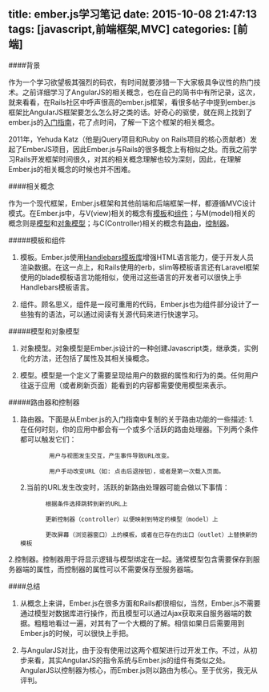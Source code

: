 title: ember.js学习笔记
date: 2015-10-08 21:47:13
tags: [javascript,前端框架,MVC] 
categories: [前端]
---

####背景

作为一个学习欲望极其强烈的码农，有时间就要涉猎一下大家极具争议性的热门技术。之前详细学习了AngularJS的相关概念，也在自己的简书中有所记录，这次，就来看看，在Rails社区中呼声很高的ember.js框架，看很多帖子中提到ember.js框架比AngularJS框架要怎么怎么好之类的话。好奇心的驱使，就在网上找到了ember.js的[入门指南](http://www.emberjs.cn/guides/getting-started/)，花了点时间，了解一下这个框架的相关概念。

<!-- more -->

2011年，Yehuda Katz（他是jQuery项目和Ruby on Rails项目的核心贡献者）发起了EmberJS项目，因此Ember.js与Rails的很多概念上有相似之处。而我之前学习Rails开发框架时间很久，对其的相关概念理解也较为深刻，因此，在理解Ember.js的相关概念的时候也并不困难。

####相关概念

作为一个现代框架，Ember.js框架和其他前端和后端框架一样，都遵循MVC设计模式。在Ember.js中，与V(view)相关的概念有[模板](http://www.emberjs.cn/guides/templates/the-application-template/)和[组件](http://www.emberjs.cn/guides/components/defining-a-component/)；与M(model)相关的概念则是[模型](http://www.emberjs.cn/guides/models/)和[对象模型](http://www.emberjs.cn/guides/object-model/classes-and-instances/)；与C(Controller)相关的概念有[路由](http://www.emberjs.cn/guides/routing/)，[控制器](http://www.emberjs.cn/guides/controllers/)。

#####模板和组件

1. 模板。Ember.js使用[Handlebars模板库](http://handlebarsjs.com/)增强HTML语言能力，便于开发人员渲染数据。在这一点上，和Rails使用的erb，slim等模板语言还有Laravel框架使用的blade模板语言功能相似，使用过这些语言的开发者可以很快上手Handlebars模板语言。


2. 组件。顾名思义，组件是一段可重用的代码，Ember.js也为组件部分设计了一些独有的语法，可以通过阅读有关源代码来进行快速学习。

 #####模型和对象模型

1. 对象模型。对象模型是Ember.js设计的一种创建Javascript类，继承类，实例化的方法，还包括了属性及其相关操概念。

2. 模型。模型是一个定义了需要呈现给用户的数据的属性和行为的类。任何用户往返于应用（或者刷新页面）能看到的内容都需要使用模型来表示。

#####路由器和控制器

1. 路由器。下面是从Ember.js的入门指南中复制的关于路由功能的一些描述:
     1.在任何时刻，你的应用中都会有一个或多个活跃的路由处理器。下列两个条件都可以触发它们：

               用户与视图发生交互，产生事件导致URL改变。

               用户手动改变URL（如: 点击后退按钮），或者是第一次载入页面。

     2.当前的URL发生改变时，活跃的新路由处理器可能会做以下事情：

              根据条件选择跳转到新的URL上

              更新控制器（controller）以便映射到特定的模型（model）上

              更改屏幕（浏览器窗口）上的模板，或者在已存在的出口（outlet）上替换新的模板

2.控制器。控制器用于将显示逻辑与模型绑定在一起。通常模型包含需要保存到服务器端的属性，而控制器的属性可以不需要保存至服务器端。

####总结

1. 从概念上来讲，Ember.js在很多方面和Rails都很相似，当然，Ember.js不需要通过模型对数据库进行操作，而且模型可以通过Ajax获取来自服务器端的数据。粗粗地看过一遍，对其有了一个大概的了解。相信如果日后需要用到Ember.js的时候，可以很快上手把。

2. 与AngularJS对比，由于没有使用过这两个框架进行过开发工作。不过，从初步来看，其实AngularJS的指令系统与Ember.js的组件有类似之处。AngularJS以控制器为核心，而Ember.js则以路由为核心。至于优劣，我无从评判。

